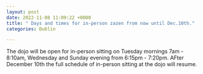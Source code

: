 ```yaml
---
layout: post
date: 2022-11-08 11:09:22 +0000
title: " Days and times for in-person zazen from now until Dec.10th."
categories: Dublin

---
```

The dojo will be open for in-person sitting on Tuesday mornings 7am - 8:10am, Wednesday and Sunday evening from 6:15pm - 7:20pm. AFter December 10th the full schedule of in-person sitting at the dojo will resume.